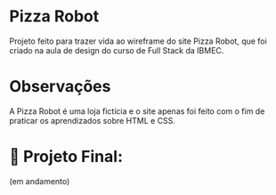 # Pizza Robot
Projeto feito para trazer vida ao wireframe do site Pizza Robot, que foi criado na aula de design do curso de Full Stack da IBMEC.

# Observações
A Pizza Robot é uma loja fictícia e o site apenas foi feito com o fim de praticar os aprendizados sobre HTML e CSS.  

# 📁 Projeto Final:
(em andamento)
